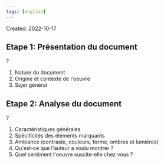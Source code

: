 ```yaml
---
tags: [english] 
---
```

Created: 2022-10-17

## Etape 1: Présentation du document
?
1. Nature du document
2. Origine et contexte de l'oeuvre
3. Sujet général
<!--SR:!2023-09-18,78,130-->

## Etape 2: Analyse du document
?
1. Caractéristiques générales
2. Spécificités des éléments marquants
3. Ambiance (contraste, couleurs, forme, ombres et lumières)
4. Qu'est-ce que l'auteur a voulu montrer ?
5. Quel sentiment l'oeuvre suscite-elle chez vous ?
<!--SR:!2023-10-05,47,130-->

